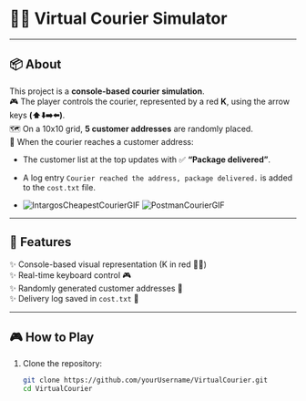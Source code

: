 # 🚴‍♂️ Virtual Courier Simulator

---

## 📦 About
This project is a **console-based courier simulation**.  
🎮 The player controls the courier, represented by a red **K**, using the arrow keys **(⬆️⬇️➡️⬅️)**.  
🗺️ On a 10x10 grid, **5 customer addresses** are randomly placed.  
📍 When the courier reaches a customer address:
- The customer list at the top updates with ✅ **“Package delivered”**.  
- A log entry `Courier reached the address, package delivered.` is added to the `cost.txt` file.

- ![IntargosCheapestCourierGIF](https://github.com/user-attachments/assets/6c98184c-ebac-4fe4-a845-4177c653c544)
![PostmanCourierGIF](https://github.com/user-attachments/assets/d7107f61-8306-40cf-8fa8-0271d972731e)


---

## 🚀 Features
✨ Console-based visual representation (K in red 🚴‍♂️)  
✨ Real-time keyboard control 🎮  
✨ Randomly generated customer addresses 🎯  
✨ Delivery log saved in `cost.txt` 📝  

---

## 🎮 How to Play
1. Clone the repository:
   ```bash
   git clone https://github.com/yourUsername/VirtualCourier.git
   cd VirtualCourier

